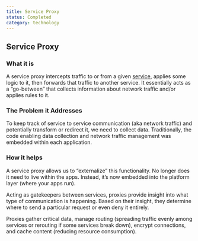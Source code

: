 ```yaml
---
title: Service Proxy
status: Completed
category: technology
---
```

## Service Proxy

### What it is
A service proxy intercepts traffic to or from a given [service](https://github.com/cncf/glossary/blob/main/definitions/service.md), applies some logic to it, then forwards that traffic to another service. It essentially acts as a “go-between” that collects information about network traffic and/or applies rules to it.

### The Problem it Addresses
To keep track of service to service communication (aka network traffic) and potentially transform or redirect it, we need to collect data. Traditionally, the code enabling data collection and network traffic management was embedded within each application.

### How it helps
A service proxy allows us to “externalize” this functionality. No longer does it need to live within the apps. Instead, it’s now embedded into the platform layer (where your apps run).

Acting as gatekeepers between services, proxies provide insight into what type of communication is happening. Based on their insight, they determine where to send a particular request or even deny it entirely.

Proxies gather critical data, manage routing (spreading traffic evenly among services or rerouting if some services break down), encrypt connections, and cache content (reducing resource consumption).

